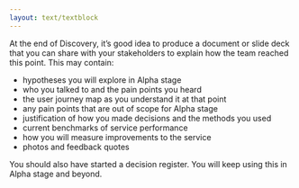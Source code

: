 ```yaml
---
layout: text/textblock
---
```


At the end of Discovery, it’s good idea to produce a document or slide deck that you can share with your stakeholders to explain how the team reached this point. This may contain:
- hypotheses you will explore in Alpha stage
- who you talked to and the pain points you heard
- the user journey map as you understand it at that point
- any pain points that are out of scope for Alpha stage
- justification of how you made decisions and the methods you used
- current benchmarks of service performance
- how you will measure improvements to the service
- photos and feedback quotes

You should also have started a decision register. You will keep using this in Alpha stage and beyond.
